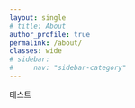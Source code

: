 ```yaml
---
layout: single
# title: About
author_profile: true
permalink: /about/
classes: wide
# sidebar:
#     nav: "sidebar-category"
---
```


테스트